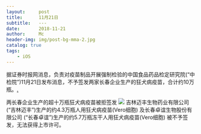 ```yaml
---
layout:     post
title:      11月21日
subtitle:   ---
date:       2018-11-21
author:     Mc
header-img: img/post-bg-mma-2.jpg
catalog: true
tags:
    - iOS
---
```


据证券时报网消息，负责对疫苗制品开展强制检验的中国食品药品检定研究院(“中检院”)11月21日发布消息，不予签发两家长春企业生产的狂犬病疫苗，合计约10万瓶。[.](https://news.163.com/18/1121/13/E1507HN90001875P.html ".")

两长春企业生产的超十万瓶狂犬病疫苗被拒签发
![](http://cms-bucket.nosdn.127.net/catchpic/1/14/147675345b50e071ad21df32a5556a17.png?imageView&thumbnail=550x0)
吉林迈丰生物药业有限公司 (“吉林迈丰”)生产的约4.3万瓶人用狂犬病疫苗(Vero细胞) 及长春卓谊生物股份有限公司 (“长春卓谊”)生产的约5.7万瓶冻干人用狂犬病疫苗(Vero细胞) 被不予签发，无法获得上市许可。

